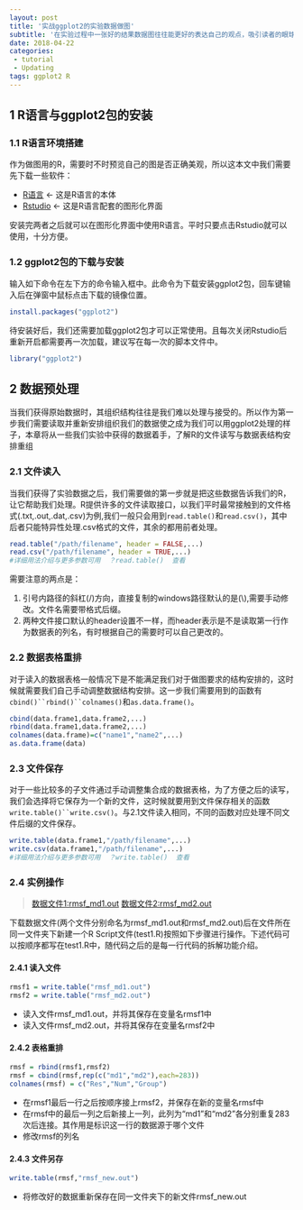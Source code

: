 ```yaml
---
layout: post
title: '实战ggplot2的实验数据做图'
subtitle: '在实验过程中一张好的结果数据图往往能更好的表达自己的观点，吸引读者的眼球，同时给与别人高端的感觉。本文将从计算生物模拟实验的结果出发做图，浅析R语言的ggplot2包如何制作一张美观的实验图片。'
date: 2018-04-22
categories:
 - tutorial
 - Updating
tags: ggplot2 R
---
```


## 1 R语言与ggplot2包的安装
### 1.1 R语言环境搭建
作为做图用的R，需要时不时预览自己的图是否正确美观，所以这本文中我们需要先下载一些软件：
 - [R语言](https://mirrors.ustc.edu.cn/CRAN/) <- 这是R语言的本体
 - [Rstudio](https://www.rstudio.com/products/rstudio/download/) <- 这是R语言配套的图形化界面

安装完两者之后就可以在图形化界面中使用R语言。平时只要点击Rstudio就可以使用，十分方便。
### 1.2 ggplot2包的下载与安装
输入如下命令在左下方的命令输入框中。此命令为下载安装ggplot2包，回车键输入后在弹窗中鼠标点击下载的镜像位置。
```R
install.packages("ggplot2")
```
待安装好后，我们还需要加载ggplot2包才可以正常使用。且每次关闭Rstudio后重新开启都需要再一次加载，建议写在每一次的脚本文件中。
```R
library("ggplot2")
```

## 2 数据预处理
当我们获得原始数据时，其组织结构往往是我们难以处理与接受的。所以作为第一步我们需要读取并重新安排组织我们的数据使之成为我们可以用ggplot2处理的样子，本章将从一些我们实验中获得的数据着手，了解R的文件读写与数据表结构安排重组
### 2.1 文件读入
当我们获得了实验数据之后，我们需要做的第一步就是把这些数据告诉我们的R，让它帮助我们处理。R提供许多的文件读取接口，以我们平时最常接触到的文件格式(.txt,.out,.dat,.csv)为例,我们一般只会用到`read.table()`和`read.csv()`，其中后者只能特异性处理.csv格式的文件，其余的都用前者处理。
```R
read.table("/path/filename", header = FALSE,...)
read.csv("/path/filename", header = TRUE,...)
#详细用法介绍与更多参数可用  ？read.table()  查看
```
需要注意的两点是：
1. 引号内路径的斜杠(/)方向，直接复制的windows路径默认的是(\\),需要手动修改。文件名需要带格式后缀。
2. 两种文件接口默认的header设置不一样，而header表示是不是读取第一行作为数据表的列名，有时根据自己的需要时可以自己更改的。

### 2.2 数据表格重排
对于读入的数据表格一般情况下是不能满足我们对于做图要求的结构安排的，这时候就需要我们自己手动调整数据结构安排。这一步我们需要用到的函数有`cbind()``rbind()``colnames()`和`as.data.frame()`。
```R
cbind(data.frame1,data.frame2,...)
rbind(data.frame1,data.frame2,...)
colnames(data.frame)=c("name1","name2",...)
as.data.frame(data)
```
### 2.3 文件保存
对于一些比较多的子文件通过手动调整集合成的数据表格，为了方便之后的读写，我们会选择将它保存为一个新的文件，这时候就要用到文件保存相关的函数`write.table()``write.csv()`。与2.1文件读入相同，不同的函数对应处理不同文件后缀的文件保存。
```R
write.table(data.frame1,"/path/filename",...)
write.csv(data.frame1,"/path/filename",...)
#详细用法介绍与更多参数可用  ？write.table()  查看
```
### 2.4 实例操作
> [数据文件1:rmsf_md1.out](/source/ggplot2/rmsf_md1.out)
> [数据文件2:rmsf_md2.out](/source/ggplot2/rmsf_md2.out)

下载数据文件(两个文件分别命名为rmsf_md1.out和rmsf_md2.out)后在文件所在同一文件夹下新建一个R Script文件(test1.R)按照如下步骤进行操作。下述代码可以按顺序都写在test1.R中，随代码之后的是每一行代码的拆解功能介绍。
#### 2.4.1 读入文件
```R
rmsf1 = write.table("rmsf_md1.out")
rmsf2 = write.table("rmsf_md2.out")
```
 - 读入文件rmsf_md1.out，并将其保存在变量名rmsf1中
 - 读入文件rmsf_md2.out，并将其保存在变量名rmsf2中

#### 2.4.2 表格重排
```R
rmsf = rbind(rmsf1,rmsf2)
rmsf = cbind(rmsf,rep(c("md1","md2"),each=283))
colnames(rmsf) = c("Res","Num","Group")
```
 - 在rmsf1最后一行之后按顺序接上rmsf2，并保存在新的变量名rmsf中
 - 在rmsf中的最后一列之后新接上一列，此列为“md1”和“md2”各分别重复283次后连接。其作用是标识这一行的数据源于哪个文件
 - 修改rmsf的列名

#### 2.4.3 文件另存
```R
write.table(rmsf,"rmsf_new.out")
```
 - 将修改好的数据重新保存在同一文件夹下的新文件rmsf_new.out
